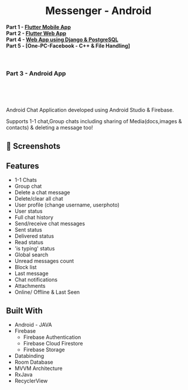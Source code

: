 # <div align="center">Messenger - Android</div>

<B>Part 1 - [Flutter Mobile App]()    <BR>
   Part 2 - [Flutter Web App]()     <BR>
   Part 4 - [Web App using Django & PostgreSQL]()   <BR>
   Part 5 - [One-PC-Facebook  - C++ & File Handling]  <BR><BR><BR>
   <H3> Part 3 - Android App       </H3>   <BR><BR><BR>
</B>

Android Chat Application developed using Android Studio & Firebase.

Supports 1-1 chat,Group chats including sharing of Media(docs,images & contacts) & deleting a message too!


## 📸 Screenshots


## Features

- 1-1 Chats
- Group chat
- Delete a chat message
- Delete/clear all chat
- User profile (change username, userphoto)
- User status
- Full chat history
- Send/receive chat messages
- Sent status
- Delivered status
- Read status
- 'is typing' status
- Global search
- Unread messages count
- Block list
- Last message
- Chat notifications
- Attachments
- Online/ Offline & Last Seen 


## Built With

- Android - JAVA
- Firebase
   - Firebase Authentication
   - Firebase Cloud Firestore
   - Firebase Storage
- Databinding
- Room Database
- MVVM Architecture
- RxJava
- RecyclerView
